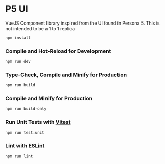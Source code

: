 # P5 UI

VueJS Component library inspired from the UI found in Persona 5. This is not intended to be a 1 to 1 replica

```sh
npm install
```

### Compile and Hot-Reload for Development

```sh
npm run dev
```

### Type-Check, Compile and Minify for Production

```sh
npm run build
```

### Compile and Minify for Production

```sh
npm run build-only
```

### Run Unit Tests with [Vitest](https://vitest.dev/)

```sh
npm run test:unit
```

### Lint with [ESLint](https://eslint.org/)

```sh
npm run lint
```
